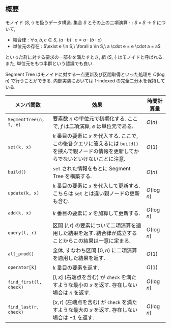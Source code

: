 ## 概要
モノイド $(S, \cdot)$ を扱うデータ構造. 集合 $S$ とその上の二項演算 $\cdot : S \times S \to S$ について,

- 結合律 : $\forall a, b, c \in S,\ (a \cdot b) \cdot c = a \cdot (b \cdot c)$
- 単位元の存在 : $\exist e \in S,\ \forall a \in S,\ a \cdot e = e \cdot a = a$

といった群に対する要求の一部をを満たすとき, 組 $(S,\cdot)$ はモノイドと呼ばれる. また, 単位元をもつ半群という認識でも良い.

Segment Tree はモノイドに対する一点更新及び区間取得といった処理を $O(\log n)$ で行うことができる. 内部実装においては 1-indexed の完全二分木を保持している.

| メンバ関数             | 効果                                                                                                                                          | 時間計算量  |
| ---------------------- | --------------------------------------------------------------------------------------------------------------------------------------------- | ----------- |
| `SegmentTree(n, f, e)` | 要素数 $n$ の単位元で初期化する. ここで, $f$ は二項演算, $e$ は単位元である.                                                                  | $O(n)$      |
| `set(k, x)`            | $k$ 番目の要素に $x$ を代入する. ここで, この後各クエリに答えるには `build()` を挟んで親ノードの情報を更新してからでないといけないことに注意. | $O(1)$      |
| `build()`              | `set` された情報をもとに Segment Tree を構築する.                                                                                             | $O(n)$      |
| `update(k, x)`         | $k$ 番目の要素に $x$ を代入して更新する. こちらは `set` とは違い親ノードの更新も含む.                                                         | $O(\log n)$ |
| `add(k, x)`            | $k$ 番目の要素に $x$ を加算して更新する.                                                                                                      | $O(\log n)$ |
| `query(l, r)`          | 区間 $[l, r)$ の要素について二項演算を適用した結果を返す. 結合律が成立することからこの結果は一意に定まる.                                     | $O(\log n)$ |
| `all_prod()`           | 全体, すなわち区間 $[0, n)$ に二項演算を適用した結果を返す.                                                                                   | $O(1)$      |
| `operator[k]`          | $k$ 番目の要素を返す.                                                                                                                         | $O(1)$      |
| `find_first(l, check)` | $[l, x]$ (右端点を含む) が `check` を満たすような最小の $x$ を返す. 存在しない場合は $n$ を返す.                                              | $O(\log n)$ |
| `find_last(r, check)`  | $[x, r)$ (左端点を含む) が `check` を満たすような最大の $x$ を返す. 存在しない場合は $-1$ を返す.                                             | $O(\log n)$ |
